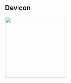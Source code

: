 <h2>Devicon</h2>
<a href="https://devicon.dev/">
<img src="https://cdn.jsdelivr.net/gh/devicons/devicon/icons/devicon/devicon-original.svg" width="200px" height="200px" /></a>